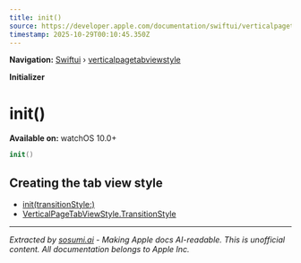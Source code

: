 ```yaml
---
title: init()
source: https://developer.apple.com/documentation/swiftui/verticalpagetabviewstyle/init()
timestamp: 2025-10-29T00:10:45.350Z
---
```


**Navigation:** [Swiftui](/documentation/swiftui) › [verticalpagetabviewstyle](/documentation/swiftui/verticalpagetabviewstyle)

**Initializer**

# init()

**Available on:** watchOS 10.0+

```swift
init()
```

## Creating the tab view style

- [init(transitionStyle:)](/documentation/swiftui/verticalpagetabviewstyle/init(transitionstyle:))
- [VerticalPageTabViewStyle.TransitionStyle](/documentation/swiftui/verticalpagetabviewstyle/transitionstyle)

---

*Extracted by [sosumi.ai](https://sosumi.ai) - Making Apple docs AI-readable.*
*This is unofficial content. All documentation belongs to Apple Inc.*
